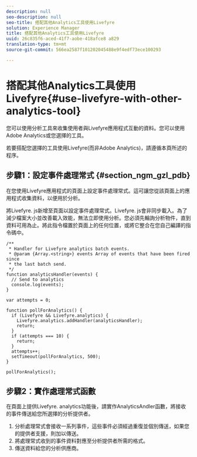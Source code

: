 ```yaml
---
description: null
seo-description: null
seo-title: 搭配其他Analytics工具使用Livefyre
solution: Experience Manager
title: 搭配其他Analytics工具使用Livefyre
uuid: 26c835f6-aced-41f7-aobe-418afce8 a829
translation-type: tm+mt
source-git-commit: 566ea2587f101202045488e9f4edf73ece100293

---
```



# 搭配其他Analytics工具使用Livefyre{#use-livefyre-with-other-analytics-tool}

您可以使用分析工具來收集使用者與Livefyre應用程式互動的資料。您可以使用Adobe Analytics或您選擇的工具。

若要搭配您選擇的工具使用Livefyre(而非Adobe Analytics)，請遵循本頁所述的程序。

## 步驟1：設定事件處理常式 {#section_ngm_gzl_pdb}

在您使用Livefyre應用程式的頁面上設定事件處理常式。這可讓您從該頁面上的應用程式收集資料，以便用於分析。

將Livefyre. js新增至頁面以設定事件處理常式。Livefyre. js會非同步載入。為了減少檔案大小並改善載入效能，無法立即使用分析。您必須先輪詢分析物件，直到資料可用為止。將此指令檔置於頁面上的任何位置，或將它整合在您自己編譯的指令碼中。

```
/** 
 * Handler for Livefyre analytics batch events. 
 * @param {Array.<string>} events Array of events that have been fired since 
 * the last batch send. 
 */ 
function analyticsHandler(events) { 
  // Send to analytics 
  console.log(events); 
} 
 
var attempts = 0; 
 
function pollForAnalytics() { 
  if (Livefyre && Livefyre.analytics) { 
    Livefyre.analytics.addHandler(analyticsHandler); 
    return; 
  } 
  if (attempts === 10) { 
    return; 
  } 
  attempts++; 
  setTimeout(pollForAnalytics, 500); 
} 
 
pollForAnalytics(); 
```

## 步驟2：實作處理常式函數

在頁面上提供Livefyre. analytics功能後，請實作AnalyticsAndler函數，將接收的事件傳送給您所選擇的分析提供者。

1. 分析處理常式會接收一系列事件，這些事件必須經過重復並個別傳送，如果您的提供者支援，則加以傳送。
1. 將處理常式收到的事件資料對應至分析提供者所需的格式。
1. 傳送資料給您的分析供應商。


